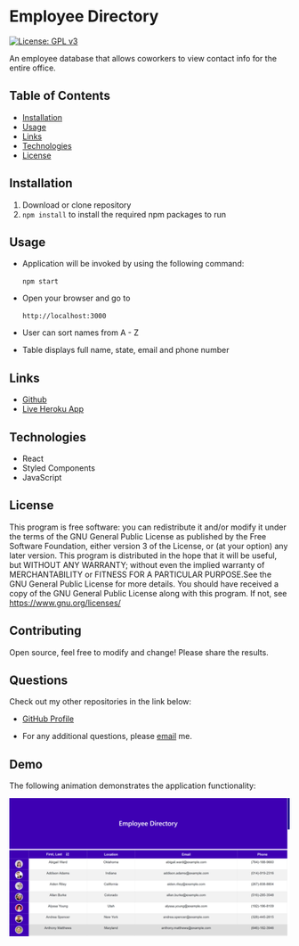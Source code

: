 # Employee Directory

[![License: GPL v3](https://img.shields.io/badge/License-GPLv3-blue.svg)](https://www.gnu.org/licenses/gpl-3.0)

An employee database that allows coworkers to view contact info for the entire office.

## Table of Contents

- [Installation](#installation)
- [Usage](#usage)
- [Links](#Links)
- [Technologies](#Technologies)
- [License](#License)

## Installation

1. Download or clone repository
2. `npm install` to install the required npm packages to run

## Usage

- Application will be invoked by using the following command:

  `npm start`

- Open your browser and go to

  `http://localhost:3000`

- User can sort names from A - Z

- Table displays full name, state, email and phone number

## Links

- [Github](https://github.com/jongomezdev/Employee-Directory)
- [Live Heroku App](https://jg-employee-directory.herokuapp.com/)

## Technologies

- React
- Styled Components
- JavaScript

## License

This program is free software: you can redistribute it and/or modify
it under the terms of the GNU General Public License as published by
the Free Software Foundation, either version 3 of the License, or
(at your option) any later version.
This program is distributed in the hope that it will be useful,
but WITHOUT ANY WARRANTY; without even the implied warranty of
MERCHANTABILITY or FITNESS FOR A PARTICULAR PURPOSE.See the
GNU General Public License for more details.
You should have received a copy of the GNU General Public License
along with this program. If not, see <https://www.gnu.org/licenses/>

## Contributing

Open source, feel free to modify and change! Please share the results.

## Questions

Check out my other repositories in the link below:

- [GitHub Profile](https://github.com/jongomezdev)

- For any additional questions, please [email](mailto:jongomezdev@gmail.com) me.

## Demo

The following animation demonstrates the application functionality:

![Screenshot](public/assets/employeedirectory.png)
